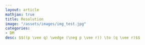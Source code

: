 ```yaml
---
layout: article
mathjax: true
title: Resolution
image: "/assets/images/img_test.jpg"
categories:
- DM
desc: $$((p \vee q) \wedge (\neg p \vee r)) \to (q \vee r)$$

































































































































































































































































































































































 
imagealt: 
---
```


$$((p \vee q) \wedge (\neg p \vee r)) \to (q \vee r)$$


































































































































































































































































































































































Final [Disjunction]({% post_url 2020-01-08-disjunction %}) $(q \vee r)$ is called *Resolvent*.


































































































































































































































































































































































Resolution plays an important role in programming language such as [[Prolog]].

It could be used to create [[Automated Theorem Proving Systems]].
For that [Premises]({% post_url 2020-03-06-premises %}) have to be expressed as [Clauses]({% post_url 2020-03-18-clauses %}).
